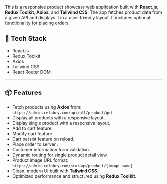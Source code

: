 This is a responsive product showcase web application built with **React.js**, **Redux Toolkit**, **Axios**, and **Tailwind CSS**. The app fetches product data from a given API and displays it in a user-friendly layout. It includes optional functionality for placing orders.

## 🔧 Tech Stack

- React.js
- Redux Toolkit
- Axios
- Tailwind CSS
- React Router DOM

---

## 📦 Features
- Fetch products using **Axios** from:
  `https://admin.refabry.com/api/all/product/get`
- Display all products with a responsive layout.
- Display single product with a responsive layout.
- Add to cart feature.
- Modify cart feature.
- Cart persist feature on reload.
- Place order to server .
- Customer information form validation.
- Dynamic routing for single product detail view.
- Product image URL format:  
  `https://admin.refabry.com/storage/product/{image_name}`
- Clean, modern UI built with **Tailwind CSS**.
- Optimized performance and structured using **Redux Toolkit**.
  
